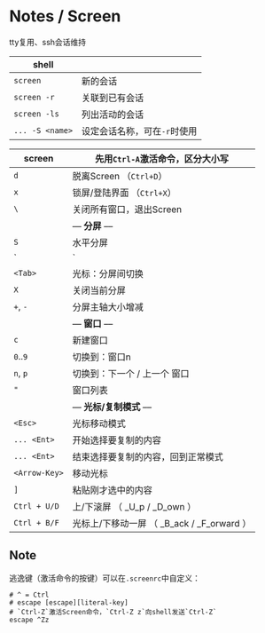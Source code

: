 Notes / Screen
===
tty复用、ssh会话维持

| shell       |                               |
|-------------|-------------------------------|
| `screen`    | 新的会话                       |
| `screen -r` | 关联到已有会话                  |
| `screen -ls`   | 列出活动的会话               |
| `... -S <name>`| 设定会话名称，可在`-r`时使用   |


| screen   | 先用`Ctrl-A`激活命令，区分大小写  |
|----------|-------------------------------|
| `d`      | 脱离Screen （`Ctrl+D`）        |
| `x`      | 锁屏/登陆界面 （`Ctrl+X`）      |
| `\`      | 关闭所有窗口，退出Screen        |
|          | –– **分屏** ––                |
| `S`      | 水平分屏                       |
| `|`      | 垂直分屏                       |
| `<Tab>`    | 光标：分屏间切换                |
| `X`      | 关闭当前分屏                   |
| `+`, `-` | 分屏主轴大小增减               |
|          | –– **窗口** ––               |
| `c`      | 新建窗口                      |
| `0`..`9` | 切换到：窗口n                  |
| `n`, `p` | 切换到：下一个 / 上一个 窗口     |
| `"`      | 窗口列表                      |
|          | –– **光标/复制模式** ––        |
| `<Esc>`      | 光标移动模式                |
| `... <Ent>`  | 开始选择要复制的内容         |
| `... <Ent>`  | 结束选择要复制的内容，回到正常模式  |
| `<Arrow-Key>`| 移动光标                       |
| `]`          | 粘贴刚才选中的内容               |
| `Ctrl + U/D` | 上/下滚屏 （ _U_p / _D_own ）|
| `Ctrl + B/F` | 光标上/下移动一屏 （ _B_ack / _F_orward ）|



## Note
逃逸键（激活命令的按键）可以在`.screenrc`中自定义：

```
# ^ = Ctrl
# escape [escape][literal-key]
# `Ctrl-Z`激活Screen命令，`Ctrl-Z z`向shell发送`Ctrl-Z`
escape ^Zz
```



